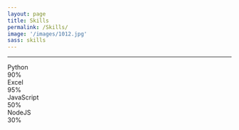 ```yaml
---
layout: page
title: Skills
permalink: /Skills/
image: '/images/1012.jpg'
sass: skills 
---
```




***
<!--=== Coding by CodingLab | www.codinglabweb.com === -->
<html lang="en">
<head>
    <meta charset="UTF-8">
    <meta http-equiv="X-UA-Compatible" content="IE=edge">
    <meta name="viewport" content="width=device-width, initial-scale=1.0">   
    <!----======== CSS ======== -->
    <!--<link rel="stylesheet" href="skills.scss">-->
    <!--<title>Animated Skills Bar</title>-->
</head>
<body>
    <div class="container">
        <div class="skill-box">
            <span class="title">Python</span>
            <div class="skill-bar">
                <span class="skill-per html">
                    <span class="tooltip">90%</span>
                </span>
            </div>
        </div>
        <div class="skill-box">
            <span class="title">Excel</span>
            <div class="skill-bar">
                <span class="skill-per css">
                    <span class="tooltip">95%</span>
                </span>
            </div>
        </div>
        <div class="skill-box">
            <span class="title">JavaScript</span>
            <div class="skill-bar">
                <span class="skill-per javascript">
                    <span class="tooltip">50%</span>
                </span>
            </div>
        </div>
        <div class="skill-box">
            <span class="title">NodeJS</span>
            <div class="skill-bar">
                <span class="skill-per nodejs">
                    <span class="tooltip">30%</span>
                </span>
            </div>
        </div>
    </div>
</body>
</html>

